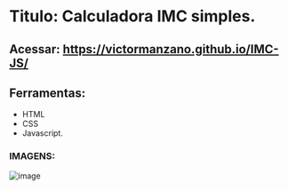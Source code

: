 # Titulo: Calculadora IMC simples.

## Acessar: https://victormanzano.github.io/IMC-JS/

## Ferramentas:
- HTML
- CSS
- Javascript.

### IMAGENS:

![image](https://github.com/VictorManzano/IMC-JS/assets/90942242/d683ee50-8819-4897-8801-bf5945440119)

